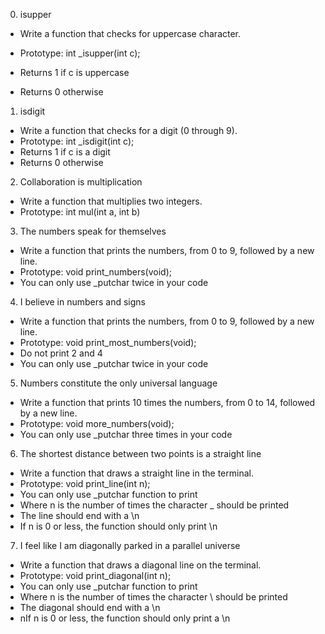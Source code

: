 0. isupper
- Write a function that checks for uppercase character.

- Prototype: int _isupper(int c);
- Returns 1 if c is uppercase
- Returns 0 otherwise

1. isdigit
- Write a function that checks for a digit (0 through 9).
- Prototype: int _isdigit(int c);
- Returns 1 if c is a digit
- Returns 0 otherwise

2. Collaboration is multiplication
- Write a function that multiplies two integers.
- Prototype: int mul(int a, int b)

3. The numbers speak for themselves
- Write a function that prints the numbers, from 0 to 9, followed by a new line.
- Prototype: void print_numbers(void);
- You can only use _putchar twice in your code

4. I believe in numbers and signs
- Write a function that prints the numbers, from 0 to 9, followed by a new line.
- Prototype: void print_most_numbers(void);
- Do not print 2 and 4
- You can only use _putchar twice in your code

5. Numbers constitute the only universal language
- Write a function that prints 10 times the numbers, from 0 to 14, followed by a new line.
- Prototype: void more_numbers(void);
- You can only use _putchar three times in your code

6. The shortest distance between two points is a straight line
- Write a function that draws a straight line in the terminal.
- Prototype: void print_line(int n);
- You can only use _putchar function to print
- Where n is the number of times the character _ should be printed
- The line should end with a \n
- If n is 0 or less, the function should only print \n


7. I feel like I am diagonally parked in a parallel universe
- Write a function that draws a diagonal line on the terminal.
- Prototype: void print_diagonal(int n);
- You can only use _putchar function to print
- Where n is the number of times the character \ should be printed
- The diagonal should end with a \n
- nIf n is 0 or less, the function should only print a \n




